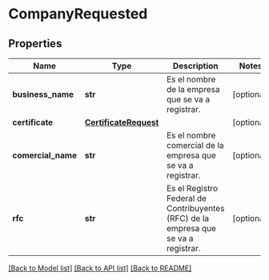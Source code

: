 # CompanyRequested

## Properties
Name | Type | Description | Notes
------------ | ------------- | ------------- | -------------
**business_name** | **str** | Es el nombre de la empresa que se va a registrar. | [optional] 
**certificate** | [**CertificateRequest**](CertificateRequest.md) |  | [optional] 
**comercial_name** | **str** | Es el nombre comercial de la empresa que se va a registrar. | [optional] 
**rfc** | **str** | Es el Registro Federal de Contribuyentes (RFC) de la empresa que se va a registrar. | [optional] 

[[Back to Model list]](../README.md#documentation-for-models) [[Back to API list]](../README.md#documentation-for-api-endpoints) [[Back to README]](../README.md)

